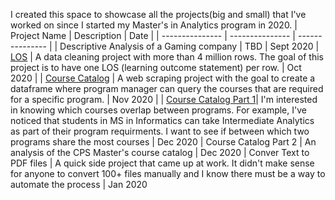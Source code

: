 I created this space to showcase all the projects(big and small) that I've worked on since I started my Master's in Analytics program in 2020.
| Project Name | Description | Date |
| --------------- | --------------- | --------------- |
| Descriptive Analysis of a Gaming company | TBD | Sept 2020
| [LOS](https://github.com/hellokatechan/learning_outcomes) | A data cleaning project with more than 4 million rows. The goal of this project is to have one LOS (learning outcome statement) per row. | Oct 2020  |
| [Course Catalog](https://github.com/hellokatechan/CourseCatalog) | A web scraping project with the goal to create a dataframe where program manager can query the courses that are required for a specific program.  | Nov 2020 |
| [Course Catalog Part 1](https://github.com/hellokatechan/fuzzywuzzy_part1)| I'm interested in knowing which courses overlap between programs. For example, I've noticed that students in MS in Informatics can take Intermediate Analytics as part of their program requirments. I want to see if between which two programs share the most courses | Dec 2020
| Course Catalog Part 2 | An analysis of the CPS Master's course catalog | Dec 2020 
| Conver Text to PDF files | A quick side project that came up at work. It didn't make sense for anyone to convert 100+ files manually and I know there must be a way to automate the process | Jan 2020
